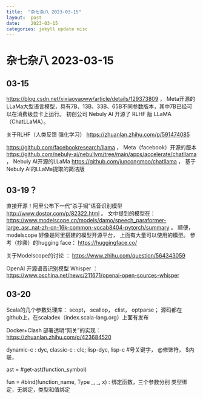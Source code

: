 ```yaml
---
title:  "杂七杂八 2023-03-15"
layout:  post
date:    2023-03-15
categories: jekyll update misc
---
```


# 杂七杂八 2023-03-15

## 03-15
https://blog.csdn.net/xixiaoyaoww/article/details/129373809 ， Meta开源的LLaMa大型语言模型，具有7B、13B、33B、65B不同参数版本，其中7B已经可以在消费级显卡上运行。 初创公司 Nebuly AI 开源了 RLHF 版 LLaMA（ChatLLaMA）。

关于RLHF（人类反馈 强化学习） https://zhuanlan.zhihu.com/p/591474085

https://github.com/facebookresearch/llama ， Meta（facebook）开源的版本
https://github.com/nebuly-ai/nebullvm/tree/main/apps/accelerate/chatllama ， Nebuly AI开源的LLaMa
https://github.com/juncongmoo/chatllama ， 基于Nebuly AI的LLaMa提取的简洁版

## 03-19？
直接开源！阿里公布下一代“杀手锏”语音识别模型 http://www.dostor.com/p/82322.html 。 文中提到的模型在：
https://www.modelscope.cn/models/damo/speech_paraformer-large_asr_nat-zh-cn-16k-common-vocab8404-pytorch/summary 。
顺便， modelscope 好像是阿里搭建的模型开源平台， 上面有大量可以使用的模型。
参考（抄袭）的hugging face： https://huggingface.co/

关于Modelscope的讨论 ： https://www.zhihu.com/question/564343059

OpenAI 开源语音识别模型 Whisper ： https://www.oschina.net/news/211671/openai-open-sources-whisper

## 03-20
Scala的几个参数处理库： scopt， scallop， clist， optparse； 
源码都在github上，在scaladex（index.scala-lang.org）上面有发布

Docker+Clash 部署透明“网关”的实现： https://zhuanlan.zhihu.com/p/423684520

dynamic-c : dyc, classic-c : clc; lisp-dyc, lisp-c
#号关键字， @修饰符， $内联， 

ast = #get-ast(function_symbol)

fun = #bind(function_name, Type _, _, x) : 绑定函数，三个参数分别 类型绑定，无绑定，类型和值绑定

